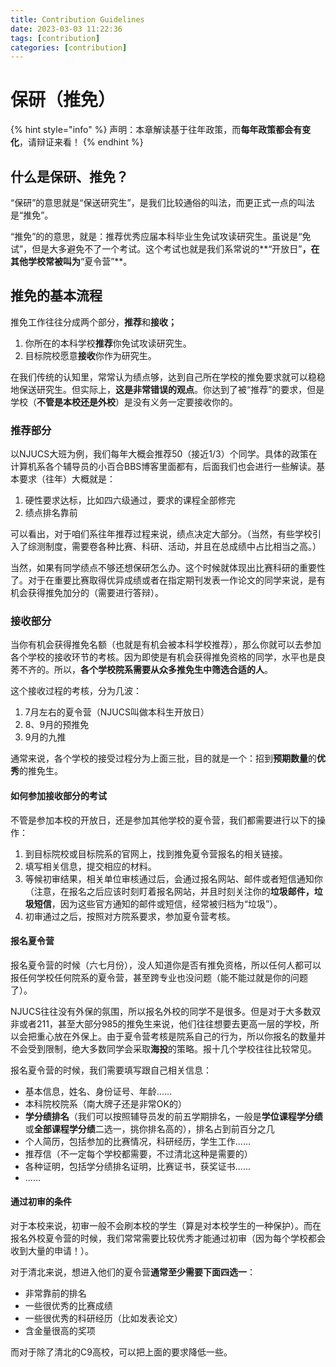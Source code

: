 ```yaml
---
title: Contribution Guidelines
date: 2023-03-03 11:22:36
tags: [contribution]
categories: [contribution]
---
```


# 保研（推免）

{% hint style="info" %}
声明：本章解读基于往年政策，而**每年政策都会有变化**，请辩证来看！
{% endhint %}

## 什么是保研、推免？

“保研”的意思就是“保送研究生”，是我们比较通俗的叫法，而更正式一点的叫法是“推免”。

“推免”的的意思，就是：推荐优秀应届本科毕业生免试攻读研究生。虽说是“免试”，但是大多避免不了一个考试。这个考试也就是我们系常说的**“开放日”**，在其他学校常被叫为**“夏令营”**。

## 推免的基本流程

推免工作往往分成两个部分，**推荐**和**接收；**

1. 你所在的本科学校**推荐**你免试攻读研究生。
2. 目标院校愿意**接收**你作为研究生。

在我们传统的认知里，常常认为绩点够，达到自己所在学校的推免要求就可以稳稳地保送研究生。但实际上，**这是非常错误的观点**。你达到了被“推荐”的要求，但是学校（**不管是本校还是外校**）是没有义务一定要接收你的。

### 推荐部分

以NJUCS大班为例，我们每年大概会推荐50（接近1/3）个同学。具体的政策在计算机系各个辅导员的小百合BBS博客里面都有，后面我们也会进行一些解读。基本要求（往年）大概就是：

1. 硬性要求达标，比如四六级通过，要求的课程全部修完
2. 绩点排名靠前

可以看出，对于咱们系往年推荐过程来说，绩点决定大部分。（当然，有些学校引入了综测制度，需要卷各种比赛、科研、活动，并且在总成绩中占比相当之高。）

当然，如果有同学绩点不够还想保研怎么办。这个时候就体现出比赛科研的重要性了。对于在重要比赛取得优异成绩或者在指定期刊发表一作论文的同学来说，是有机会获得推免加分的（需要进行答辩）。

### 接收部分

当你有机会获得推免名额（也就是有机会被本科学校推荐），那么你就可以去参加各个学校的接收环节的考核。因为即使是有机会获得推免资格的同学，水平也是良莠不齐的。所以，**各个学校院系需要从众多推免生中筛选合适的人**。

这个接收过程的考核，分为几波：

1. 7月左右的夏令营（NJUCS叫做本科生开放日）
2. 8、9月的预推免
3. 9月的九推

通常来说，各个学校的接受过程分为上面三批，目的就是一个：招到**预期数量**的**优秀**的推免生。

#### 如何参加接收部分的考试

不管是参加本校的开放日，还是参加其他学校的夏令营，我们都需要进行以下的操作：

1. 到目标院校或目标院系的官网上，找到推免夏令营报名的相关链接。
2. 填写相关信息，提交相应的材料。
3. 等候初审结果，相关单位审核通过后，会通过报名网站、邮件或者短信通知你（注意，在报名之后应该时刻盯着报名网站，并且时刻关注你的**垃圾邮件，垃圾短信**，因为这些官方通知的邮件或短信，经常被归档为“垃圾”）。
4. 初审通过之后，按照对方院系要求，参加夏令营考核。

#### 报名夏令营

报名夏令营的时候（六七月份），没人知道你是否有推免资格，所以任何人都可以报任何学校任何院系的夏令营，甚至跨专业也没问题（能不能过就是你的问题了）。

NJUCS往往没有外保的氛围，所以报名外校的同学不是很多。但是对于大多数双非或者211，甚至大部分985的推免生来说，他们往往想要去更高一层的学校，所以会把重心放在外保上。由于夏令营考核是院系自己的行为，所以你报名的数量并不会受到限制，绝大多数同学会采取**海投**的策略。报十几个学校往往比较常见。

报名夏令营的时候，我们需要填写跟自己相关信息：

* 基本信息，姓名、身份证号、年龄......
* 本科院校院系（南大牌子还是非常OK的）
* **学分绩排名**（我们可以按照辅导员发的前五学期排名，一般是**学位课程学分绩**或**全部课程学分绩**二选一，挑你排名高的），排名占到前百分之几
* 个人简历，包括参加的比赛情况，科研经历，学生工作......
* 推荐信（不一定每个学校都需要，不过清北这种是需要的）
* 各种证明，包括学分绩排名证明，比赛证书，获奖证书......
* ......

#### 通过初审的条件

对于本校来说，初审一般不会刷本校的学生（算是对本校学生的一种保护）。而在报名外校夏令营的时候，我们常常需要比较优秀才能通过初审（因为每个学校都会收到大量的申请！）。

对于清北来说，想进入他们的夏令营**通常至少需要下面四选一**：

* 非常靠前的排名
* 一些很优秀的比赛成绩
* 一些很优秀的科研经历（比如发表论文）
* 含金量很高的奖项

而对于除了清北的C9高校，可以把上面的要求降低一些。

